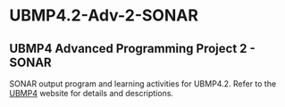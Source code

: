 # UBMP4.2-Adv-2-SONAR

## UBMP4 Advanced Programming Project 2 - SONAR

SONAR output program and learning activities for UBMP4.2. Refer to the 
[UBMP4](https://mirobo.tech/ubmp4) website for details and descriptions.
